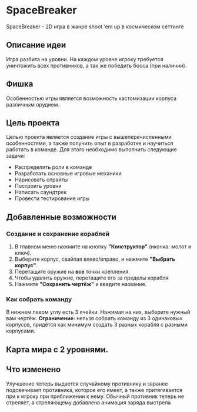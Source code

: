 # SpaceBreaker
SpaceBreaker - 2D игра в жанре shoot ‘em up в космическом сеттинге
## Описание идеи
Игра разбита на уровни. На каждом уровне игроку требуется уничтожить всех противников, а так же победить босса (при наличии). 
## Фишка
Особенностью игры является возможность кастомизации корпуса различным орудием.

## Цель проекта 
Целью проекта является создание игры с вышеперечисленными особенностями, а также получить опыт в разработке и научиться работать в команде. Для этого необходимо выполнить следующие задачи:
- Распределить роли в команде 
- Разработать основные игровые механики
- Нарисовать спрайты
- Построить уровни
- Написать саундтрек
- Провести тестирование игры
## Добавленные возможности  
### Создание и сохранение кораблей  
1. В главном меню нажмите на кнопку **"Конструктор"** (иконка: молот и ключ).  
2. Выберите корпус, свайпая влево/вправо, и нажмите **"Выбрать корпус"**.  
3. Перетащите оружие на **все** точки крепления.  
4. Чтобы удалить оружие, перетащите его за пределы корабля.  
5. Нажмите **"Сохранить чертёж"** и введите название.  
### Как собрать команду
В нижнем левом углу есть 3 ячейки. Нажимая на них, выберите нужный вам чертёж.
**Ограничение:** нельзя собрать команду из 3 одинаковых корпусов, придётся как минимум создать 3 разных корабля с разными корпусами.
## Карта мира с 2 уровнями.
## Что изменено
Улучшение теперь выдается случайному противнику и заранее подсвечивает противника, которое его имеет, а также притягивается при к игроку при приближении к нему.
Обычный противник теперь не стреляет, а стреляющему добавлена анимация заряда выстрела
 